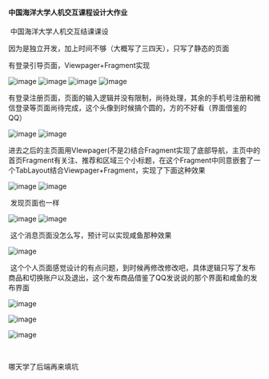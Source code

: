 #### 中国海洋大学人机交互课程设计大作业

​
中国海洋大学人机交互结课课设

因为是独立开发，加上时间不够（大概写了三四天），只写了静态的页面

有登录引导页面，Viewpager+Fragment实现


![image](https://github.com/wellorbetter/ouc_HCI_final_course_design/assets/92317982/1fd10c5f-d7aa-455c-aa26-d9d29af9495f)
![image](https://github.com/wellorbetter/ouc_HCI_final_course_design/assets/92317982/a85edaef-f363-48a5-8ca8-532369c575b3)
![image](https://github.com/wellorbetter/ouc_HCI_final_course_design/assets/92317982/49e8cd99-1bb0-4b11-bebf-268fb47ee490)
![image](https://github.com/wellorbetter/ouc_HCI_final_course_design/assets/92317982/5b0f0c39-e95b-4e94-a6e2-eb4b12428754)



有登录注册页面，页面的输入逻辑并没有限制，尚待处理，其余的手机号注册和微信登录等页面尚待完成，这个头像到时候搞个圆的，方的不好看（界面借鉴的QQ）


![image](https://github.com/wellorbetter/ouc_HCI_final_course_design/assets/92317982/b0f68649-382a-47c7-8924-40f0b9e70659)
![image](https://github.com/wellorbetter/ouc_HCI_final_course_design/assets/92317982/688012eb-ba5a-4192-ab36-b46308825b95)

进去之后的主页面用VIewpager(不是2)结合Fragment实现了底部导航，主页中的首页Fragment有关注、推荐和区域三个小标题，在这个Fragment中同意嵌套了一个TabLayout结合Viewpager+Fragment，实现了下面这种效果


![image](https://github.com/wellorbetter/ouc_HCI_final_course_design/assets/92317982/70a846d7-927c-4e7d-a8b3-d84cf9f05401)
![image](https://github.com/wellorbetter/ouc_HCI_final_course_design/assets/92317982/e3e1dfe9-6f9a-461d-811b-5bb17f3e994f)



 发现页面也一样

 
![image](https://github.com/wellorbetter/ouc_HCI_final_course_design/assets/92317982/7e45fe3b-a1bd-45fe-8ee2-88f7ab12ba48)
![image](https://github.com/wellorbetter/ouc_HCI_final_course_design/assets/92317982/2d807554-f385-4c24-a25a-f00028301b37)



 这个消息页面没怎么写，预计可以实现咸鱼那种效果

 
![image](https://github.com/wellorbetter/ouc_HCI_final_course_design/assets/92317982/76bd43da-234a-4048-b847-f208ebcd4f8a)



 这个个人页面感觉设计的有点问题，到时候再修改修改吧，具体逻辑只写了发布商品和切换账户以及退出，这个发布商品借鉴了QQ发说说的那个界面和咸鱼的发布界面

 
![image](https://github.com/wellorbetter/ouc_HCI_final_course_design/assets/92317982/e1ead287-a9ec-4133-9d72-a573e8ba8b64)

![image](https://github.com/wellorbetter/ouc_HCI_final_course_design/assets/92317982/6141cc12-5c2f-436c-a766-be44b3e8dd16)

![image](https://github.com/wellorbetter/ouc_HCI_final_course_design/assets/92317982/df5e1e0d-25f3-49ce-82fc-ee5135902bcc)

​

哪天学了后端再来填坑
